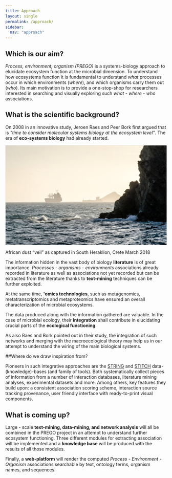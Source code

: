```yaml
---
title: Approach
layout: single
permalink: /approach/
sidebar:
  nav: "approach"
---
```

## Which is our aim?
*Process, environment, organism (PREGO)* is a systems-biology approach to elucidate ecosystem function at the microbial dimension. 
To understand how ecosystems function it is fundamental to understand *what* processes occur in which environments (*where*), and which organisms carry them out (*who*).
Its main motivation is to provide a one-stop-shop for researchers interested in searching and visually exploring such *what - where - who* associations.


## What is the scientific background?
On 2008 in an innovative study, Jeroen Raes and Peer Bork first argued that is *"time to consider molecular systems biology at the ecosystem level"*. The era of **eco-systems biology** had already started.

<p align="left">
  <img src="https://github.com/evangelospafilis/prego_web_site/blob/master/images/kaloi_limenes.png?raw=true" align="center" >
  <figcaption>African dust “veil” as captured in South Heraklion, Crete March 2018</figcaption>
</p>

The information hidden in the vast body of biology **literature** is of great importance. *Processes - organisms - environments* associations already recorded in literature as well as associations not yet recorded but can be extracted from the literature thanks to **text-mining** techniques can be further exploited. 

At the same time, **'omics technologies**, such as metagenomics, metatranscriptomics and metaproteomics have ensured an overall characterization of microbial ecosystems.

The data produced along with the information gathered are valuable. In the case of microbial ecology, their **integration** shall contribute in elucidating crucial parts of the **ecological functioning**. 

As also Raes and Bork pointed out in their study, the integration of such networks and merging with the macroecological theory may help us in our attempt to understand the wiring of the main biological systems.

##Where do we draw inspiration from?

Pioneers in such integrative approaches are the [STRING](https://string-db.org/) and [STITCH](http://stitch-db.org/) data-(knowledge)-bases (and family of tools). Both systematically collect pieces of information from a number of interaction databases, literature mining analyses, experimental datasets and more. Among others, key features they build upon: a consistent association scoring scheme, interaction source tracking provenance, user friendly interface with ready-to-print visual components.

## What is coming up?
Large - scale **text-mining, data-mining, and network analysis** will all be combined in the PREGO project in an attempt to understand further ecosystem functioning. Three different modules for extracting association will be implemented and a **knowledge base** will be produced with the results of all those modules. 
 
Finally,  a **web-platform** will render the computed *Process - Environment - Organism* associations searchable by text, ontology terms, organism names, and sequences. 
